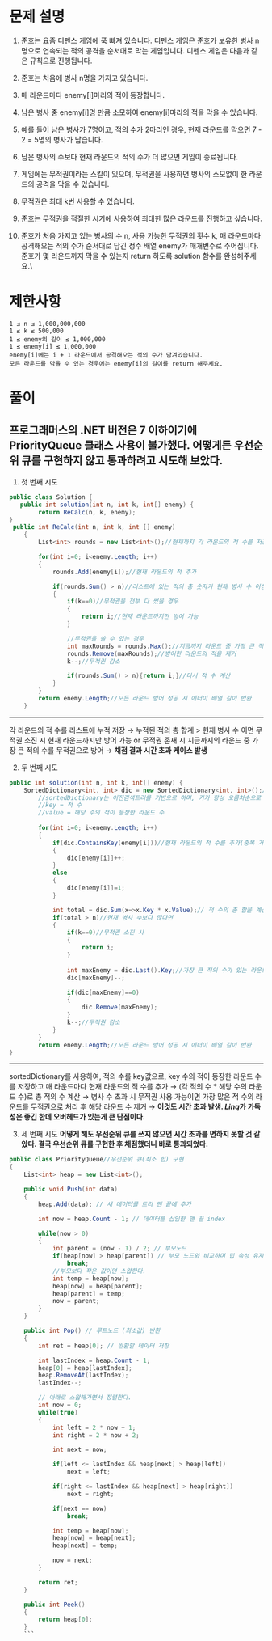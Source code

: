 # 문제 설명

1. 준호는 요즘 디펜스 게임에 푹 빠져 있습니다. 디펜스 게임은 준호가 보유한 병사 n명으로 연속되는 적의 공격을 순서대로 막는 게임입니다. 디펜스 게임은 다음과 같은 규칙으로 진행됩니다.

2. 준호는 처음에 병사 n명을 가지고 있습니다.
3. 매 라운드마다 enemy[i]마리의 적이 등장합니다.
4. 남은 병사 중 enemy[i]명 만큼 소모하여 enemy[i]마리의 적을 막을 수 있습니다.
5. 예를 들어 남은 병사가 7명이고, 적의 수가 2마리인 경우, 현재 라운드를 막으면 7 - 2 = 5명의 병사가 남습니다.
6. 남은 병사의 수보다 현재 라운드의 적의 수가 더 많으면 게임이 종료됩니다.
7. 게임에는 무적권이라는 스킬이 있으며, 무적권을 사용하면 병사의 소모없이 한 라운드의 공격을 막을 수 있습니다.
8. 무적권은 최대 k번 사용할 수 있습니다.
9. 준호는 무적권을 적절한 시기에 사용하여 최대한 많은 라운드를 진행하고 싶습니다.

10. 준호가 처음 가지고 있는 병사의 수 n, 사용 가능한 무적권의 횟수 k, 매 라운드마다 공격해오는 적의 수가 순서대로 담긴 정수 배열 enemy가 매개변수로 주어집니다. 준호가 몇 라운드까지 막을 수 있는지 return 하도록 solution 함수를 완성해주세요.\

# 제한사항
    1 ≤ n ≤ 1,000,000,000
    1 ≤ k ≤ 500,000
    1 ≤ enemy의 길이 ≤ 1,000,000
    1 ≤ enemy[i] ≤ 1,000,000
    enemy[i]에는 i + 1 라운드에서 공격해오는 적의 수가 담겨있습니다.
    모든 라운드를 막을 수 있는 경우에는 enemy[i]의 길이를 return 해주세요.

# 풀이
 ## 프로그래머스의 .NET 버전은 7 이하이기에 PriorityQueue 클래스 사용이 불가했다. 어떻게든 우선순위 큐를 구현하지 않고 통과하려고 시도해 보았다.
1. 첫 번째 시도
```C#
public class Solution {
   public int solution(int n, int k, int[] enemy) {
        return ReCalc(n, k, enemy);
}
 public int ReCalc(int n, int k, int [] enemy)
    {
        List<int> rounds = new List<int>();//현재까지 각 라운드의 적 수를 저장

        for(int i=0; i<enemy.Length; i++)
        {
            rounds.Add(enemy[i]);//현재 라운드의 적 추가

            if(rounds.Sum() > n)//리스트에 있는 적의 총 숫자가 현재 병사 수 이상일 때
            {
                if(k==0)//무적권을 전부 다 썼을 경우
                {
                    return i;//현재 라운드까지만 방어 가능
                }

                //무적권을 쓸 수 있는 경우
                int maxRounds = rounds.Max();//지금까지 라운드 중 가장 큰 적의 수를 무적권으로 방어
                rounds.Remove(maxRounds);//방어한 라운드의 적을 제거
                k--;//무적권 감소

                if(rounds.Sum() > n){return i;}//다시 적 수 계산
            }
        }
        return enemy.Length;//모든 라운드 방어 성공 시 에너미 배열 길이 반환
    }    
```
---
각 라운드의 적 수를 리스트에 누적 저장 → 누적된 적의 총 합계 > 현재 병사 수 이면 무적권 소진 시 현재 라운드까지만 방어 가능 or 무적권 존재 시 지금까지의 라운드 중 가장 큰 적의 수를 무적권으로 방어 → **채점 결과 시간 초과 케이스 발생**

2. 두 번째 시도
```C#
public int solution(int n, int k, int[] enemy) {
    SortedDictionary<int, int> dic = new SortedDictionary<int, int>();//키를 기준으로 정렬된 순서로 데이터를 유지하는 sortedDictionary 사용
        //sortedDictionary는 이진검색트리를 기반으로 하며, 키가 항상 오름차순으로 정렬됨. 비정렬된 데이터의 삽입,제거가 빠름(OlogN)
        //key = 적 수
        //value = 해당 수의 적이 등장한 라운드 수
        
        for(int i=0; i<enemy.Length; i++)
        {
            if(dic.ContainsKey(enemy[i]))//현재 라운드의 적 수를 추가(중복 가능)
            {
                dic[enemy[i]]++;
            }
            else
            {
                dic[enemy[i]]=1;
            }

            int total = dic.Sum(x=>x.Key * x.Value);// 적 수의 총 합을 계산(해당 라운드 수 * 적의 수)
            if(total > n)//현재 병사 수보다 많다면
            {
                if(k==0)//무적권 소진 시
                {
                    return i;
                }
                
                int maxEnemy = dic.Last().Key;//가장 큰 적의 수가 있는 라운드를 무적권으로 방어
                dic[maxEnemy]--;

                if(dic[maxEnemy]==0)
                {
                    dic.Remove(maxEnemy);
                }
                k--;//무적권 감소
            }
        }
        return enemy.Length;//모든 라운드 방어 성공 시 에너미 배열 길이 반환
}
```
---
sortedDictionary를 사용하여, 적의 수를 key값으로, key 수의 적이 등장한 라운드 수를 저장하고 매 라운드마다 현재 라운드의 적 수를 추가 → (각 적의 수 * 해당 수의 라운드 수)로 총 적의 수 계산 → 병사 수 초과 시 무적권 사용 가능이면 가장 많은 적 수의 라운드를 무적권으로 처리 후 해당 라운드 수 제거 → **이것도 시간 초과 발생. ***Linq***가 가독성은 좋긴 한데 오버헤드가 있는게 큰 단점이다.**

3. 세 번째 시도
**어떻게 해도 우선순위 큐를 쓰지 않으면 시간 초과를 면하지 못할 것 같았다. 결국 우선순위 큐를 구현한 후 채점했더니 바로 통과되었다.**
```C#
public class PriorityQueue//우선순위 큐(최소 힙) 구현
{
    List<int> heap = new List<int>();

    public void Push(int data)
    {
        heap.Add(data); // 새 데이터를 트리 맨 끝에 추가

        int now = heap.Count - 1; // 데이터를 삽입한 맨 끝 index

        while(now > 0)
        {
            int parent = (now - 1) / 2; // 부모노드
            if(heap[now] > heap[parent]) // 부모 노드와 비교하며 힙 속성 유지
                break;
            //부모보다 작은 값이면 스왑한다.
            int temp = heap[now];
            heap[now] = heap[parent];
            heap[parent] = temp;
            now = parent;
        }
    }

    public int Pop() // 루트노드 (최소값) 반환
    {
        int ret = heap[0]; // 반환할 데이터 저장

        int lastIndex = heap.Count - 1; 
        heap[0] = heap[lastIndex];
        heap.RemoveAt(lastIndex);
        lastIndex--;

        // 아래로 스왑해가면서 정렬한다.
        int now = 0;
        while(true)
        {
            int left = 2 * now + 1;
            int right = 2 * now + 2;

            int next = now;

            if(left <= lastIndex && heap[next] > heap[left])
                next = left;

            if(right <= lastIndex && heap[next] > heap[right])
                next = right;

            if(next == now)
                break;

            int temp = heap[now];
            heap[now] = heap[next];
            heap[next] = temp;

            now = next;
        }

        return ret;
    }

    public int Peek()
    {
        return heap[0];
    }
    ```